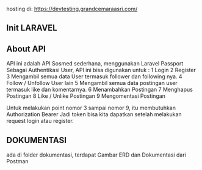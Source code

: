 hosting di: https://devtesting.grandcemaraasri.com/

## Init LARAVEL

## About API

API ini adalah API Sosmed sederhana, menggunakan Laravel Passport Sebagai Authentikasi User, API ini bisa digunakan untuk : 
1 Login 
2 Register
3 Mengambil semua data User termasuk follower dan following nya.
4 Follow / Unfollow User lain
5 Mengambil semua data postingan user termasuk like dan komentarnya.
6 Menambahkan Postingan
7 Menghapus Postingan
8 Like / Unlike Postingan
9 Mengomentasi Postingan

Untuk melakukan point nomor 3 sampai nomor 9, itu membutuhkan Authorization Bearer<token>
Jadi token bisa kita dapatkan setelah melakukan request login atau register.


## DOKUMENTASI
ada di folder dokumentasi, terdapat Gambar ERD dan Dokumentasi dari Postman




